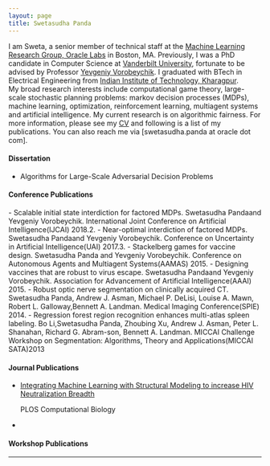 ```yaml
---
layout: page
title: Swetasudha Panda
---
```



I am Sweta, a senior member of technical staff at the [Machine Learning Research Group, Oracle Labs](https://labs.oracle.com/pls/apex/f?p=labs:49:::::P49_PROJECT_ID:7) in Boston, MA.  Previously, I was a PhD candidate in Computer Science at [Vanderbilt University](https://engineering.vanderbilt.edu/eecs/), fortunate to be advised by Professor [Yevgeniy Vorobeychik](http://vorobeychik.com/). I graduated with BTech in Electrical Engineering from [Indian Institute of Technology, Kharagpur](http://www.iitkgp.ac.in/).  
My broad research interests include computational game theory, large-scale stochastic planning problems: markov decision processes (MDPs), machine learning, optimization, reinforcement learning, multiagent systems and artificial intelligence. My current research is on algorithmic fairness. 
For more information, please see my [CV](https://www.dropbox.com/s/sfvmslymrgmpudt/CV_Sweta_Panda.pdf?dl=0)  and following is a list of my publications.  You can also reach me via [swetasudha.panda at oracle dot com].

<H4>Dissertation</H4>

- Algorithms for Large-Scale Adversarial Decision Problems

<H4>Conference Publications</H4>
- Scalable initial state interdiction for factored MDPs.
  Swetasudha Pandaand Yevgeniy Vorobeychik. 
  International Joint Conference on Artificial Intelligence(IJCAI) 2018.2. 
- Near-optimal interdiction of factored MDPs.
  Swetasudha Pandaand Yevgeniy Vorobeychik.
  Conference on Uncertainty in Artificial Intelligence(UAI) 2017.3. 
- Stackelberg games for vaccine design.
  Swetasudha Panda and Yevgeniy Vorobeychik.
  Conference on Autonomous Agents and Multiagent Systems(AAMAS) 2015.
- Designing vaccines that are robust to virus escape.
  Swetasudha Pandaand Yevgeniy Vorobeychik.
  Association for Advancement of Artificial Intelligence(AAAI) 2015.
- Robust optic nerve segmentation on clinically acquired CT.
  Swetasudha Panda, Andrew J. Asman, Michael P. DeLisi, Louise A. Mawn, Robert L. Galloway,Bennett A. Landman.
  Medical Imaging Conference(SPIE) 2014.
- Regression forest region recognition enhances multi-atlas spleen labeling.
  Bo Li,Swetasudha Panda, Zhoubing Xu, Andrew J. Asman, Peter L. Shanahan, Richard G. Abram-son, Bennett A. Landman.
  MICCAI Challenge Workshop on Segmentation: Algorithms, Theory and Applications(MICCAI SATA)2013

<H4>Journal Publications</H4>

- [Integrating Machine Learning with Structural Modeling to increase HIV Neutralization Breadth](pages/overview.html)
  
  PLOS Computational Biology
- 


<H4>Workshop Publications</H4>   

---



